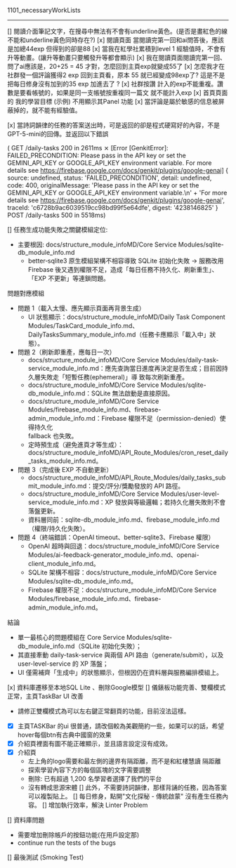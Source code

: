 1101_necessaryWorkLists

---

[] 閱讀介面筆記文字，在搜尋中無法有不會有underline黃色。(是否是畫紅色的線不能和underline黃色同時存在?)
[x] 閱讀頁面 當閱讀完第一回和ai問答後，應該是加總44exp 但得到的卻是88
[x] 當我在紅學社累積到level 1 經驗值時，不會有升等動畫。(讓升等動畫只要觸發升等都會顯示)
[x] 我在閱讀頁面閱讀完第一回、問了ai應該是，20+25 = 45 才對，怎麼回到主頁exp就變成55了
[x] 怎麼我才在社群發一個評論獲得2 exp 回到主頁看，原本 55 就已經變成98exp了? 這是不是把每日修身沒有加到的35 exp 加進去了 ?
[x] 社群按讚 計入的exp不能重複。讚數是要看帳號的，如果是同一支帳號按重複同一篇文 就不能計入exp 
[x] 首頁頁面的 我的學習目標 (示例) 不用顯示其Panel 功能
[x] 當評論是屬於敏感的信息被屏蔽掉的，就不能有經驗值。

[x] 當詩詞韻律的任務的答案送出時，可是返回的卻是程式硬寫好的內容，不是GPT-5-mini的回傳。並返回以下錯誤

( GET /daily-tasks 200 in 2611ms
 ⨯ [Error [GenkitError]: FAILED_PRECONDITION: Please pass in the API key or set the GEMINI_API_KEY or GOOGLE_API_KEY environment variable.
For more details see https://firebase.google.com/docs/genkit/plugins/google-genai] {
  source: undefined,
  status: 'FAILED_PRECONDITION',
  detail: undefined,
  code: 400,
  originalMessage: 'Please pass in the API key or set the GEMINI_API_KEY or GOOGLE_API_KEY environment variable.\n' +
    'For more details see https://firebase.google.com/docs/genkit/plugins/google-genai',
  traceId: 'c6728b9ac6039519cc98bd99f5e64dfe',
  digest: '4238146825'
}
 POST /daily-tasks 500 in 5518ms) 

[] 任務生成功能失敗之關鍵模組定位:                                                                                                                                                                      
  - 主要根因: docs/structure_module_infoMD/Core Service Modules/sqlite-db_module_info.md                                                                                 
      - better‑sqlite3 原生模組架構不相容導致 SQLite 初始化失敗 → 服務改用 Firebase 後又遇到權限不足，造成「每日任務不持久化、刷新重生」、「EXP 不更新」等連鎖問題。     
                                                                                                                                                                         
  問題對應模組                                                                                                                                                 
  - 問題 1（載入太慢、應先顯示頁面再背景生成）                                                                                                                           
      - UI 狀態顯示：docs/structure_module_infoMD/Daily Task Component Modules/TaskCard_module_info.md、DailyTasksSummary_module_info.md（任務卡應顯示「載入中」狀態）。 
  - 問題 2（刷新即重產，應每日一次）
      - docs/structure_module_infoMD/Core Service Modules/daily-task-service_module_info.md：應先查詢當日進度再決定是否生成；目前因持久層失敗走「短暫任務(ephemeral)」導 
        致每次刷新重產。
      - docs/structure_module_infoMD/Core Service Modules/sqlite-db_module_info.md：SQLite 無法啟動是直接原因。
      - docs/structure_module_infoMD/Core Service Modules/firebase_module_info.md、firebase-admin_module_info.md：Firebase 權限不足（permission-denied）使得持久化       
        fallback 也失敗。
      - 定時預生成（避免進頁才等生成）：docs/structure_module_infoMD/API_Route_Modules/cron_reset_daily_tasks_module_info.md。
  - 問題 3（完成後 EXP 不自動更新）
      - docs/structure_module_infoMD/API_Route_Modules/daily_tasks_submit_module_info.md：提交/評分/獎勵發放的 API 路徑。
      - docs/structure_module_infoMD/Core Service Modules/user-level-service_module_info.md：XP 發放與等級邏輯；若持久化層失敗則不會落盤更新。
      - 資料層同前：sqlite-db_module_info.md、firebase_module_info.md（權限/持久化失敗）。
  - 問題 4（終端錯誤：OpenAI timeout、better-sqlite3、Firebase 權限）
      - OpenAI 超時與回退：docs/structure_module_infoMD/Core Service Modules/ai-feedback-generator_module_info.md、openai-client_module_info.md。
      - SQLite 架構不相容：docs/structure_module_infoMD/Core Service Modules/sqlite-db_module_info.md。
      - Firebase 權限不足：docs/structure_module_infoMD/Core Service Modules/firebase_module_info.md、firebase-admin_module_info.md。

  結論

  - 單一最核心的問題模組在 Core Service Modules/sqlite-db_module_info.md（SQLite 初始化失敗）；
  - 其直接牽動 daily-task-service 與兩個 API 路由（generate/submit），以及 user-level-service 的 XP 落盤；
  - UI 僅需補齊「生成中」的狀態顯示，但根因仍在資料層與服務編排模組上。

[x] 資料庫遷移至本地SQL Lite 、刪除Google模型
[] 儀錶板功能完善、雙欄模式正常，主頁TaskBar UI 改善
  - 請修正雙欄模式為可以左右鍵正常翻頁的功能，目前沒法這樣。
  - [x] 主頁TASKBar 的ui 很普通，請改個較為美觀簡約一些，如果可以的話，希望hover每個btn有古典中國窗的效果
  - [x] 介紹頁裡面有圖不能正確顯示，並且語言設定沒有成效。
  - [x] 介紹頁
    - 左上角的logo需要和最左側的邊界有隔距離，而不是和紅樓慧讀 隔距離
    - 探索學習內容下方的每個區塊的文字需要調整
    - 刪除: 已有超過 1,200 名學習者選擇了我們的平台
    - 沒有轉成思源宋體
[] 此外，不需要詩詞韻律，那樣背誦的任務，因為答案可以複製貼上。
[] 每日修身，點開"文化探秘 - 傳統啟蒙" 沒有產生任務內容。
[] 增加執行效率，解決 Linter Problem

[] 資料庫問題
  - 需要增加刪除帳戶的按鈕功能(在用戶設定那)
  - continue run the tests of the bugs

[] 最後測試 (Smoking Test)

